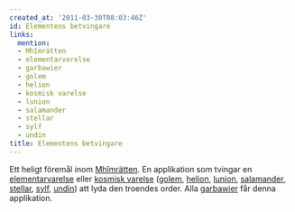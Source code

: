 ```yaml
---
created_at: '2011-03-30T08:03:46Z'
id: Elementens betvingare
links:
  mention:
  - Mhîmrätten
  - elementarvarelse
  - garbawier
  - golem
  - helion
  - kosmisk varelse
  - lunion
  - salamander
  - stellar
  - sylf
  - undin
title: Elementens betvingare
---
```


Ett heligt föremål inom [Mhîmrätten]. En applikation som tvingar en [elementarvarelse] eller
[kosmisk varelse] ([golem], [helion], [lunion], [salamander], [stellar], [sylf], [undin]) att lyda
den troendes order. Alla [garbawier] får denna applikation.

  [Mhîmrätten]: Mhîmrätten
  [elementarvarelse]: elementarvarelse
  [kosmisk varelse]: kosmisk_varelse
  [golem]: golem
  [helion]: helion
  [lunion]: lunion
  [salamander]: salamander
  [stellar]: stellar
  [sylf]: sylf
  [undin]: undin
  [garbawier]: garbawier
